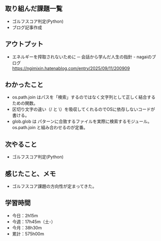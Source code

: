 ## 取り組んだ課題一覧
- ゴルフスコア判定(Python)
- ブログ記事作成    
## アウトプット
- エネルギーを搾取されないために ─ 会話から学んだ人生の指針 - nagaiのブログ<br>
https://ngimixin.hatenablog.com/entry/2025/09/11/200909
## わかったこと
- os.path.join はパスを「検索」するのではなく文字列として正しく結合するための関数。
- 区切り文字の違い（/ と \）を吸収してくれるのでOSに依存しないコードが書ける。
- glob.glob は パターンに合致するファイルを実際に検索するモジュール。os.path.join と組み合わせるのが定番。
## 次やること
- ゴルフスコア判定(Python)
## 感じたこと、メモ
- ゴルフスコア課題の方向性が定まってきた。
## 学習時間
- 今日：2h15m
- 今週：17h45m（土-）
- 今月：38h30m
- 累計：575h00m